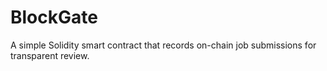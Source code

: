 # BlockGate
A simple Solidity smart contract that records on-chain job submissions for transparent review.
